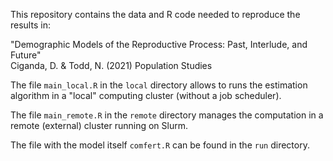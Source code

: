 This repository contains the data and R code needed to reproduce the results in:

"Demographic Models of the Reproductive Process: Past, Interlude, and Future" <br />
Ciganda, D. & Todd, N. (2021) Population Studies


The file `main_local.R` in the `local` directory allows to runs the estimation algorithm in a "local"
computing cluster (without a job scheduler).

The file `main_remote.R` in the `remote` directory manages the computation in a remote (external) cluster running on Slurm.

The file with the model itself `comfert.R` can be found in the `run` directory. 
